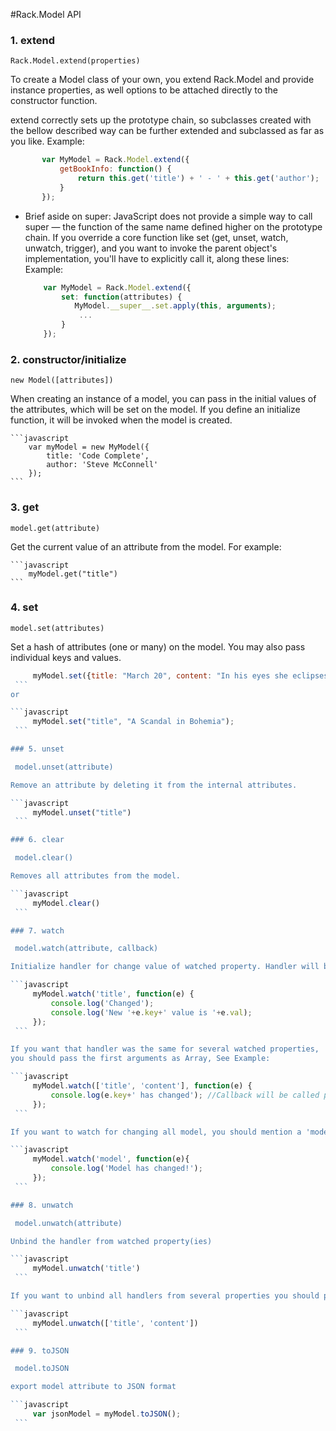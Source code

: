 #Rack.Model API

### 1. extend

    Rack.Model.extend(properties)

To create a Model class of your own, you extend Rack.Model and provide instance properties,
as well options to be attached directly to the constructor function.

extend correctly sets up the prototype chain, so subclasses created with the bellow described way
can be further extended and subclassed as far as you like.
Example:

 ```javascript
        var MyModel = Rack.Model.extend({
            getBookInfo: function() {
                return this.get('title') + ' - ' + this.get('author');
            }
        });
 ```
 
 * Brief aside on super: JavaScript does not provide a simple way to call super — the function of the same name defined
  higher on the prototype chain. If you override a core function like set (get, unset, watch, unwatch, trigger),
  and you want to invoke the parent object's implementation, you'll have to explicitly call it, along these lines:
 Example:

     ```javascript
         var MyModel = Rack.Model.extend({
             set: function(attributes) {
                MyModel.__super__.set.apply(this, arguments);
                 ...
             }
         });
     ```

### 2. constructor/initialize

    new Model([attributes])

When creating an instance of a model, you can pass in the initial values of the attributes, which will be set on the model.
If you define an initialize function, it will be invoked when the model is created.
    
    ```javascript
        var myModel = new MyModel({
            title: 'Code Complete',
            author: 'Steve McConnell'
        });
    ```

### 3. get

    model.get(attribute)

Get the current value of an attribute from the model. For example:
   
    ```javascript
        myModel.get("title")
    ```

### 4. set

    model.set(attributes)

Set a hash of attributes (one or many) on the model.
You may also pass individual keys and values.

   ```javascript
        myModel.set({title: "March 20", content: "In his eyes she eclipses..."});
    ```
or

   ```javascript
        myModel.set("title", "A Scandal in Bohemia");
    ```

### 5. unset

    model.unset(attribute)

Remove an attribute by deleting it from the internal attributes.

   ```javascript
        myModel.unset("title")
    ```

### 6. clear

    model.clear()

Removes all attributes from the model.

   ```javascript
        myModel.clear()
    ```

### 7. watch

    model.watch(attribute, callback)

Initialize handler for change value of watched property. Handler will be triggered if the value of watched property will change.

   ```javascript
        myModel.watch('title', function(e) {
            console.log('Changed');
            console.log('New '+e.key+' value is '+e.val);
        });
    ```

If you want that handler was the same for several watched properties,
you should pass the first arguments as Array, See Example:

   ```javascript
        myModel.watch(['title', 'content'], function(e) {
            console.log(e.key+' has changed'); //Callback will be called per every array-item (twice in this case)
        });
    ```

If you want to watch for changing all model, you should mention a 'model' key-word as first argument

   ```javascript
        myModel.watch('model', function(e){
            console.log('Model has changed!');
        });
    ```

### 8. unwatch

    model.unwatch(attribute)

Unbind the handler from watched property(ies)

  ```javascript
        myModel.unwatch('title')
    ```

If you want to unbind all handlers from several properties you should pass the first arguments as Array, See Example:

   ```javascript
        myModel.unwatch(['title', 'content'])
    ```

### 9. toJSON

    model.toJSON

export model attribute to JSON format

   ```javascript
        var jsonModel = myModel.toJSON();
    ```
